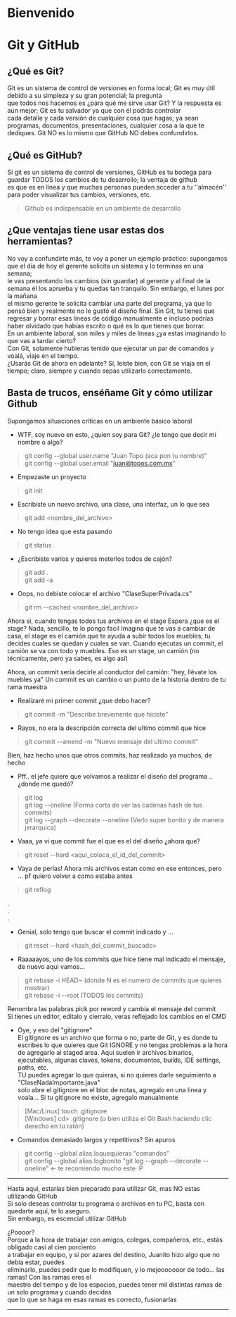 # Bienvenido

# Git y GitHub 

## ¿Qué es Git?

Git es un sistema de control de versiones en forma local; Git es muy útil debido a su simpleza y su gran potencial; la pregunta  
que todos nos hacemos es ¿para qué me sirve usar Git? Y la respuesta es aún mejor; Git es tu salvador ya que con él podrás controlar  
cada detalle y cada versión de cualquier cosa que hagas; ya sean programas, documentos, presentaciones, cualquier cosa  a la que te  
dediques. Git NO es lo mismo que GitHub NO debes confundirlos.

## ¿Qué es GitHub?

Si git es un sistema de control de versiones, GitHub es tu bodega para guardar TODOS los cambios de tu desarrollo; la ventaja de github  
es que es en línea y que muchas personas pueden acceder a tu ''almacén'' para poder visualizar tus cambios, versiones, etc. 

>Github es indispensable en un ambiente de desarrollo

## ¿Que ventajas tiene usar estas dos herramientas?

No voy a confundirte más, te voy a poner un ejemplo práctico: supongamos que el día de hoy el gerente solicita un sistema y lo terminas en una semana;  
le vas presentando los cambios (sin guardar) al gerente y al final de la semana él los aprueba y tu quedas tan tranquilo. Sin embargo, el lunes por la mañana  
el mismo gerente te solicita cambiar una parte del programa, ya que lo pensó  bien y realmente no le gustó el diseño final. Sin Git, tu tienes que regresar y borrar esas lineas de código manualmente e incluso podrías haber olvidado que habías escrito o qué es lo que tienes que borrar.  
En un ambiente laboral, son miles y miles de líneas ¿ya estas imaginando lo que vas a tardar cierto?  
Con Git, solamente hubieras tenido que ejecutar un par de comandos y voalá, viaje en el tiempo.  
¿Usarás Git de ahora en adelante?
Sí, leíste bien, con Git se viaja en el tiempo; claro, siempre y cuando sepas utilizarlo correctamente.

## Basta de trucos, enséñame Git y cómo utilizar Github

Supongamos situaciones críticas en un ambiente básico laboral

- WTF, soy nuevo en esto, ¿quien soy para Git? ¿le tengo que decir mi nombre o algo?  
> git config --global user.name "Juan Topo (aca pon tu nombre)"  
> git config --global user.email "juan@topos.com.mx"

- Empezaste un proyecto
> git init
- Escribiste un nuevo archivo, una clase, una interfaz, un lo que sea
> git add <nombre_del_archivo>
- No tengo idea que esta pasando
> git status
- ¿Escribiste varios y quieres meterlos todos de cajón?
> git add .  
> git add -a 
- Oops, no debiste colocar el archivo "ClaseSuperPrivada.cs" 
> git rm --cached <nombre_del_archivo>

Ahora sí, cuando tengas todos tus archivos en el stage
Espera ¿que es el stage?
Nada, sencillo, te lo pongo facil
Imagina que te vas a cambiar de casa, el stage es el camión que te ayuda a
subir todos los muebles; tu decides cuales se quedan y cuales se van.
Cuando ejecutas un commit, el camión se va con todo y muebles. 
Eso es un stage, un camión (no técnicamente, pero ya sabes, es algo así)


Ahora, un commit sería decirle al conductor del camión: "hey, llévate los muebles ya"
Un commit es un cambio o un punto de la historia dentro de tu rama maestra

- Realizaré mi primer commit ¿que debo hacer?
> git commit -m "Describe brevemente que hiciste"

- Rayos, no era la descripción correcta del ultimo commit que hice
> git commit --amend -m "Nuevo mensaje del ultimo commit"

Bien, haz hecho unos que otros commits, haz realizado ya muchos, de hecho

- Pff.. el jefe quiere que volvamos a realizar el diseño del programa .. ¿donde me quedó?
> git log   
> git log --oneline (Forma corta de ver las cadenas hash de tus commits)  
> git log --graph --decorate --oneline (Verlo super bonito y de manera jerarquica)  

- Vaaa, ya vi que commit fue el que es el del diseño ¿ahora que?
> git reset --hard <aqui_coloca_el_id_del_commit>  

- Vaya de perlas! Ahora mis archivos estan como en ese entonces, pero ... pf quiero volver a como estaba antes
> git reflog  

.  
.  
.
- Genial, solo tengo que buscar el commit indicado y ...
> git reset --hard <hash_del_commit_buscado>

- Raaaaayos, uno de los commits que hice tiene mal indicado el mensaje, de nuevo aqui vamos...
> git rebase -i HEAD~<n> (donde N es el numero de commits que quieres mostrar)  
> git rebase -i --root (TODOS los commits)

Renombra las palabras pick por reword y cambia el mensaje del commit  
Si tienes un editor, editalo y cierralo, veras reflejado los cambios en el CMD  

- Oye, y eso del "gitignore"  
El gitignore es un archivo que forma o no, parte de Git, y es donde tu escribes lo que quieres que Git IGNORE y no tengas problemas a la hora 
de agregarlo al staged area. Aqui suelen ir archivos binarios, ejecutables, algunas claves, tokens, documentos, builds, IDE settings, paths, etc.  
TU puedes agregar lo que quieras, si no quieres darle seguimiento a "ClaseNadaImportante.java"  
solo abre el gitignore en el bloc de notas, agregalo en una linea y voala...  Si tu gitignore no existe, agregalo manualmente

> [Mac/Linux] touch .gitignore  
> [Windows] cd> .gitignore (o bien utiliza el Git Bash haciendo clic derecho en tu ratón)

- Comandos demasiado largos y repetitivos? Sin apuros  
> git config --global alias.loquequieras "comandos"   
> git config --global alias.logbonito "git log --graph --decorate --oneline" <- te recomiendo mucho este :P

---  

Hasta aquí, estarías bien preparado para utilizar Git, mas NO estas utilizando GitHub  
Si solo deseas controlar tu programa o archivos en tu PC, basta con quedarte aquí, te lo aseguro.  
Sin embargo, es escencial utilizar GitHub  

¿Poooor?  
Porque a la hora de trabajar con amigos, colegas, compañeros, etc., estás obligado casi al cien porciento  
a trabajar en equipo, y si por azares del destino, Juanito hizo algo que no debía estar, puedes  
eliminarlo, puedes pedir que lo modifiquen, y lo mejooooooor de todo... las ramas! Con las ramas eres el  
maestro del tiempo y de los espacios, puedes tener mil distintas ramas de un solo programa y cuando decidas  
que lo que se haga en esas ramas es correcto, fusionarlas  

---  

